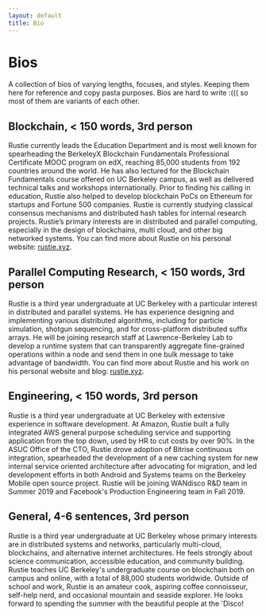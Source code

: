 ```yaml
---
layout: default
title: Bio
---
```


# Bios

A collection of bios of varying lengths, focuses, and styles. Keeping them here for reference and copy pasta purposes. Bios are hard to write :((( so most of them are variants of each other.

## Blockchain, < 150 words, 3rd person

Rustie currently leads the Education Department and is most well known for spearheading the BerkeleyX Blockchain Fundamentals Professional Certificate MOOC program on edX, reaching 85,000 students from 192 countries around the world. He has also lectured for the Blockchain Fundamentals course offered on UC Berkeley campus, as well as delivered technical talks and workshops internationally. Prior to finding his calling in education, Rustie also helped to develop blockchain PoCs on Ethereum for startups and Fortune 500 companies. Rustie is currently studying classical consensus mechanisms and distributed hash tables for internal research projects. Rustie’s primary interests are in distributed and parallel computing, especially in the design of blockchains, multi cloud, and other big networked systems. You can find more about Rustie on his personal website: [rustie.xyz](https://rustie.xyz).

## Parallel Computing Research, < 150 words, 3rd person

Rustie is a third year undergraduate at UC Berkeley with a particular interest in distributed and parallel systems. He has experience designing and implementing various distributed algorithms, including for particle simulation, shotgun sequencing, and for cross-platform distributed suffix arrays. He will be joining research staff at Lawrence-Berkeley Lab to develop a runtime system that can transparently aggregate fine-grained operations within a node and send them in one bulk message to take advantage of bandwidth. You can find more about Rustie and his work on his personal website and blog: [rustie.xyz](https://rustie.xyz).

## Engineering, < 150 words, 3rd person

Rustie is a third year undergraduate at UC Berkeley with extensive experience in software development. At Amazon, Rustie built a fully integrated AWS general purpose scheduling service and supporting application from the top down, used by HR to cut costs by over 90%. In the ASUC Office of the CTO, Rustie drove adoption of Bitrise continuous integration, spearheaded the development of a new caching system for new internal service oriented architecture after advocating for migration, and led development efforts in both Android and Systems teams on the Berkeley Mobile open source project. Rustie will be joining WANdisco R&D team in Summer 2019 and Facebook's Production Engineering team in Fall 2019.

## General, 4-6 sentences, 3rd person

Rustie is a third year undergraduate at UC Berkeley whose primary interests are in distributed systems and networks, particularly multi-cloud, blockchains, and alternative internet architectures. He feels strongly about science communication, accessible education, and community building. Rustie teaches UC Berkeley's undergraduate course on blockchain both on campus and online, with a total of 88,000 students worldwide. Outside of school and work, Rustie is an amateur cook, aspiring coffee connoisseur, self-help nerd, and occasional mountain and seaside explorer. He looks forward to spending the summer with the beautiful people at the 'Disco!

<!-- ## Blockchain, < 150 words, 1st person

I’m currently the Head of Education alongside the wonderful Gillian Chu. In my previous life, I was most widely known for leading the Blockchain Fundamentals edX initiative. I have also spoken as a guest lecturer for the Blockchain Fundamentals DeCal on UC Berkeley campus a number of times, as well as led talks and workshops internationally on various technical blockchain topics. Before joining Education, I dabbled in multiple externally facing consulting and R&D projects. My primary interests are in distributed and parallel computing, systems design, and science communication. Outside of B@B, you can find me at any of the various cafes around Berkeley enjoying a pour over coffee and dreaming about blockchains, multicloud, and other big networked systems. You can find more about me on my personal website: [rustie.xyz](https://rustie.xyz). -->